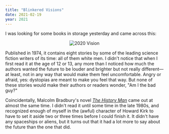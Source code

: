 ```yaml
---
title: "Blinkered Visions"
date: 2021-02-19
year: 2021
---
```


I was looking for some books in storage yesterday and came across this:

<div align="center">
  <img src="{{ '/files/2021/2020-vision.jpg' | relative_url }}" alt="2020 Vision" />
</div>

Published in 1974,
it contains eight stories by some of the leading science fiction writers of its time:
all of them white men.
I didn't notice that when I first read it at the age of 12 or 13,
any more than I noticed how much the authors wanted the future to be louder and brighter
but not really different—at least,
not in any way that would make them feel uncomfortable.
Angry or afraid, yes:
dystopias are meant to make you feel that way.
But none of these stories would make their authors or readers wonder,
"Am I the bad guy?"

Coincidentally,
Malcolm Bradbury's novel <cite><a href="https://en.wikipedia.org/wiki/The_History_Man">The History Man</a></cite>
came out at almost the same time.
I didn't read it until some time in the late 1980s,
and recognized enough of myself in the (awful) character of Howard Kirk
to have to set it aside two or three times before I could finish it.
It didn't have any spaceships or aliens,
but it turns out that it had a lot more to say about the future
than the one that did.
